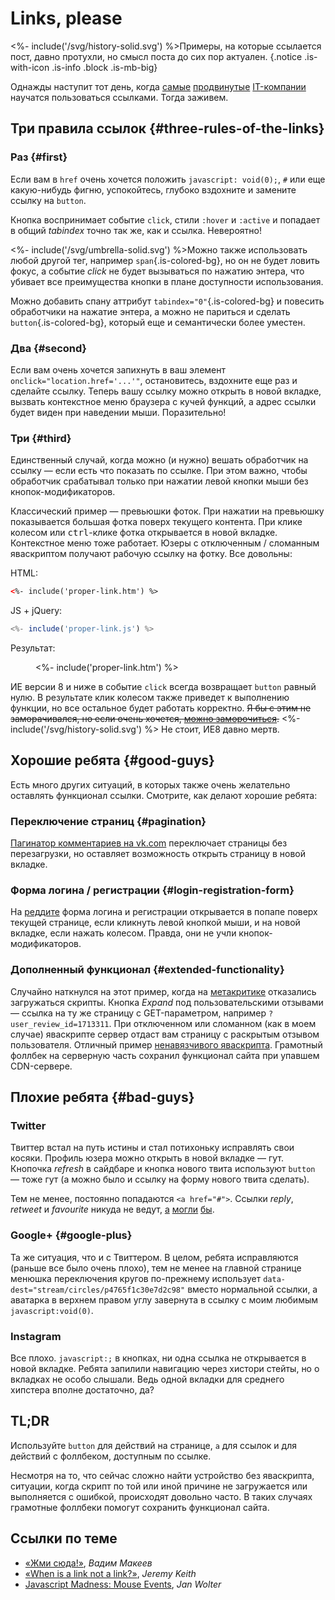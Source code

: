 # Links, please

<%- include('/svg/history-solid.svg') %>Примеры, на которые ссылается пост, давно протухли, но смысл поста до сих пор актуален.
{.notice .is-with-icon .is-info .block .is-mb-big}

Однажды наступит тот день, когда [самые](//twitter.com) [продвинутые](//instagram.com) [IT-компании](//plus.google.com) научатся пользоваться ссылками. Тогда заживем.

## Три правила ссылок {#three-rules-of-the-links}

### Раз {#first}

Если вам в `href` очень хочется положить `javascript: void(0);`, `#` или еще какую-нибудь фигню, успокойтесь, глубоко вздохните и замените ссылку на `button`.

Кнопка воспринимает событие `click`, стили `:hover` и `:active` и попадает в общий _tabindex_ точно так же, как и ссылка. Невероятно!

<div class="text-container notice is-with-big-icon font-size is-smaller block is-mb">
          
<%- include('/svg/umbrella-solid.svg') %>Можно также использовать любой другой тег, например `span`{.is-colored-bg}, но он не будет ловить фокус, а событие *click* не будет вызываться по нажатию энтера, что убивает все преимущества кнопки в плане доступности использования.

Можно добавить спану аттрибут `tabindex="0"`{.is-colored-bg} и повесить обработчики на нажатие энтера, а можно не париться и сделать `button`{.is-colored-bg}, который еще и семантически более уместен.

</div>

### Два {#second}

Если вам очень хочется запихнуть в ваш элемент `onclick="location.href='...'"`, остановитесь, вздохните еще раз и сделайте ссылку. Теперь вашу ссылку можно открыть в новой вкладке, вызвать контекстное меню браузера с кучей функций, а адрес ссылки будет виден при наведении мыши. Поразительно!

### Три {#third}

Единственный случай, когда можно (и нужно) вешать обработчик на ссылку — если есть что показать по ссылке. При этом важно, чтобы обработчик срабатывал только при нажатии левой кнопки мыши без кнопок-модификаторов.

Классический пример — превьюшки фоток. При нажатии на превьюшку показывается большая фотка поверх текущего контента. При клике колесом или <kbd>ctrl</kbd>-клике фотка открывается в новой вкладке. Контекстное меню тоже работает. Юзеры с отключенным&nbsp;/ сломанным яваскриптом получают рабочую ссылку на фотку. Все довольны:

HTML:

```html
<%- include('proper-link.htm') %>
```

JS + jQuery:

```js
<%- include('proper-link.js') %>
```

Результат:

<figure>
	<%- include('proper-link.htm') %>
</figure>

<script src="/js/jquery-3.5.1.slim.min.js"></script>
<script>
<%- include('proper-link.js') %>
</script>

ИЕ версии 8 и ниже в событие `click` всегда возвращает `button` равный нулю. В результате клик колесом также приведет к выполнению функции, но все остальное будет работать корректно. <del>Я бы с этим не заморачивался, но если очень хочется, [можно заморочиться](http://unixpapa.com/js/mouse.html).</del> <span class="notice is-info is-inline"><%- include('/svg/history-solid.svg') %> Не стоит, ИЕ8 давно мертв.</span>

## Хорошие ребята {#good-guys}

Есть много других ситуаций, в которых также очень желательно оставлять функционал ссылки. Смотрите, как делают хорошие ребята:

### Переключение страниц {#pagination}

[Пагинатор комментариев на vk.com](http://vk.com/wall-35502680_11833) переключает страницы без перезагрузки, но оставляет возможность открыть страницу в новой вкладке.

### Форма логина&nbsp;/ регистрации {#login-registration-form}

На [реддите](//reddit.com) форма логина и регистрации открывается в попапе поверх текущей странице, если кликнуть левой кнопкой мыши, и на новой вкладке, если нажать колесом. Правда, они не учли кнопок-модификаторов.

### Дополненный функционал {#extended-functionality}

Случайно наткнулся на этот пример, когда на [метакритике](http://www.metacritic.com/game/pc/limbo) отказались загружаться скрипты. Кнопка *Expand* под пользовательскими отзывами — ссылка на ту же страницу с GET-параметром, например `?user_review_id=1713311`. При отключенном или сломанном (как в моем случае) яваскрипте сервер отдаст вам страницу с раскрытым отзывом пользователя. Отличный пример [ненавязчивого яваскрипта](https://en.wikipedia.org/wiki/Unobtrusive_JavaScript). Грамотный фоллбек на серверную часть сохранил функционал сайта при упавшем CDN-сервере.

## Плохие ребята {#bad-guys}

### Twitter

Твиттер встал на путь истины и стал потихоньку исправлять свои косяки. Профиль юзера можно открыть в новой вкладке — гут. Кнопочка *refresh* в сайдбаре и кнопка нового твита используют `button` — тоже гут (а можно было и ссылку на форму нового твита сделать).

Тем не менее, постоянно попадаются `<a href="#">`. Ссылки *reply*, *retweet* и *favourite* никуда не ведут, [а](https://twitter.com/intent/tweet?in_reply_to=386573856179113985) [могли](https://twitter.com/intent/retweet?tweet_id=386573856179113985) [бы](https://twitter.com/intent/favorite?tweet_id=386573856179113985).

### Google+ {#google-plus}

Та же ситуация, что и с Твиттером. В целом, ребята исправляются (раньше все было очень плохо), тем не менее на главной странице менюшка переключения кругов по-прежнему использует `data-dest="stream/circles/p4765f1c30e7d2c98"` вместо нормальной ссылки, а аватарка в верхнем правом углу завернута в ссылку с моим любимым `javascript:void(0)`.

### Instagram

Все плохо. `javascript:;` в кнопках, ни одна ссылка не открывается в новой вкладке. Ребята запилили навигацию через хистори стейты, но о вкладках не особо слышали. Ведь одной вкладки для среднего хипстера вполне достаточно, да?

## TL;DR

Используйте `button` для действий на странице, `a` для ссылок и для действий с фоллбеком, доступным по ссылке.

Несмотря на то, что сейчас сложно найти устройство без яваскрипта, ситуации, когда скрипт по той или иной причине не загружается или выполняется с ошибкой, происходят довольно часто. В таких случаях грамотные фоллбеки помогут сохранить функционал сайта.

## Ссылки по теме

- [«Жми сюда!»](http://pepelsbey.net/pres/push-it/), *Вадим Макеев*
- [«When is a link not a link?»](http://adactio.com/journal/6022/), *Jeremy Keith*
- [Javascript Madness: Mouse Events](http://unixpapa.com/js/mouse.html), *Jan Wolter*

